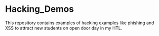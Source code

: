 # Hacking_Demos
This repository contains examples of hacking examples like phishing and XSS to attract new students on open door day in my HTL.

